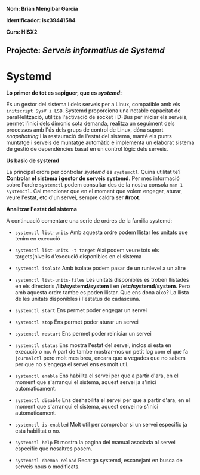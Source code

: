 **Nom: Brian Mengibar Garcia**

**Identificador: isx39441584**

**Curs: HISX2**

**Projecte: _Serveis informatius de Systemd_**
------------------------------------------------------

# Systemd

**Lo primer de tot es sapiguer, que es _systemd_:**

És un gestor del sistema i dels serveis per a Linux, compatible amb els 
``initscript SysV i LSB``. Systemd proporciona una notable capacitat de 
paral·lelització, utilitza l'activació de socket i D-Bus per iniciar 
els serveis, permet l'inici dels dimonis sota demanda, realitza un 
seguiment dels processos amb l'ús dels grups de control de Linux, dóna 
suport _snapshotting_ i la restauració de l'estat del sistema, manté els 
punts muntatge i serveis de muntatge automàtic e implementa un elaborat 
sistema de gestió de dependències basat en un control lògic dels serveis.

**Us basic de systemd**

La principal ordre per controlar _systemd_ es ``systemctl``. Quina utilitat
te? **Controlar el sistema i gestor de serveis systemd**. Per mes informació
sobre l'ordre ``systemctl`` podem consultar  des de la nostra consola
``man 1 systemctl``. Cal mencionar que en el moment que volem engegar, aturar,
veure l'estat, etc d'un servei, sempre caldra ser **#root**.

**Analitzar l'estat del sistema**

A continuació comentare una serie de ordres de la familia systemd:

* ``systemctl list-units``
Amb aquesta ordre podem llistar les unitats que tenim en execució


* ``systemctl list-units -t target``
Aixi podem veure tots els targets(nivells d'execució disponibles en
el sistema


* ``systemctl isolate``
Amb isolate podem pasar de un runlevel a un altre


* ``systemctl list-units-files``
Les unitats disponibles es troben llistades en els directoris **/lib/systemd/system**
i en **/etc/systemd/system**. Pero amb aquesta ordre tambe es poden llistar.
Que ens dona aixo? La llista de les unitats disponibles i l'estatus de cadascuna.


* ``systemctl start``
Ens permet poder engegar un servei


* ``systemctl stop``
Ens permet poder aturar un servei


* ``systemctl restart``
Ens permet poder reiniciar un servei


* ``systemctl status``
Ens mostra l'estat del servei, inclos si esta en execució o no. A part
de tambe mostrar-nos un petit log com el que fa ``journalctl`` pero
molt mes breu, encara que a vegades que no sabem per que no s'engega
el servei ens es molt util.

* ``systemctl enable``
Ens habilita el servei per que a partir d'ara, en el moment que s'arranqui
el sistema, aquest servei ja s'inici automaticament.


* ``systemctl disable``
Ens deshabilita el servei per que a partir d'ara, en el moment que s'arranqui
el sistema, aquest servei no s'inici automaticament.


* ``systemctl is-enabled``
Molt util per comprobar si un servei especific ja esta habilitat o no.

* ``systemctl help``
Et mostra la pagina del manual asociada al servei especific que nosaltres
posem.

* ``systemctl daemon-reload``
Recarga systemd, escanejant en busca de serveis nous o modificats.
